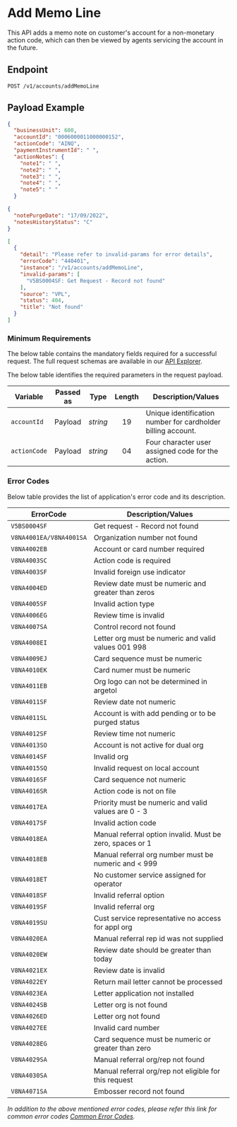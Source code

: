 # Add Memo Line

This API adds a memo note on customer's account for a non-monetary action code, which can then be viewed by agents servicing the account in the future.

## Endpoint

`POST /v1/accounts/addMemoLine`

## Payload Example

<!--
type: tab
titles: Request, Response, Error
-->

```json
{
  "businessUnit": 600,
  "accountId": "0006000011000000152",
  "actionCode": "AINQ",
  "paymentInstrumentId": " ",
  "actionNotes": {
    "note1": " ",
    "note2": " ",
    "note3": " ",
    "note4": " ",
    "note5": " "
  }
```

<!--
type: tab
-->

```json
{
  "notePurgeDate": "17/09/2022",
  "notesHistoryStatus": "C"
}
```

<!--
type: tab
-->

```json
[
  {
    "detail": "Please refer to invalid-params for error details",
    "errorCode": "440401",
    "instance": "/v1/accounts/addMemoLine",
    "invalid-params": [
      "V5BS0004SF: Get Request - Record not found"
    ],
    "source": "VPL",
    "status": 404,
    "title": "Not found"
  }
]
```

<!-- type: tab-end -->

### Minimum Requirements

The below table contains the mandatory fields required for a successful request. The full request schemas are available in our [API Explorer](../api/?type=post&path=/v1/accounts/addMemoLine).

The below table identifies the required parameters in the request payload.

| Variable | Passed as | Type | Length | Description/Values |
| -------- | :-------: | :--: | :------------: | ------------------ |
| `accountId` | Payload | *string* | 19 | Unique identification number for cardholder billing account.|
| `actionCode` | Payload | *string* | 04 | Four character user assigned code for the action.|

### Error Codes

Below table provides the list of application's error code and its description.

| ErrorCode |  Description/Values |
| --------  | ------------------ |
| `V5BS0004SF` | Get request - Record not found |
| `V8NA4001EA/V8NA4001SA` | Organization number not found |
| `V8NA4002EB` | Account or card number required |
| `V8NA4003SC` | Action code is required |
| `V8NA4003SF` | Invalid foreign use indicator |
| `V8NA4004ED` | Review date must be numeric and greater than zeros |
| `V8NA4005SF` | Invalid action type |
| `V8NA4006EG` | Review time is invalid |
| `V8NA4007SA` | Control record not found |
| `V8NA4008EI` | Letter org must be numeric and valid values 001 998 |
| `V8NA4009EJ` | Card sequence must be numeric |
| `V8NA4010EK` | Card numer must be numeric |
| `V8NA4011EB` | Org logo can not be determined in argetol |
| `V8NA4011SF` | Review date not numeric |
| `V8NA4011SL` | Account is with add pending or to be purged status |
| `V8NA4012SF` | Review time not numeric |
| `V8NA4013SO` | Account is not active for dual org |
| `V8NA4014SF` | Invalid org |
| `V8NA4015SQ` | Invalid request on local account |
| `V8NA4016SF` | Card sequence not numeric |
| `V8NA4016SR` | Action code is not on file |
| `V8NA4017EA` | Priority must be numeric and valid values are 0 - 3 |
| `V8NA4017SF` | Invalid action code |
| `V8NA4018EA` | Manual referral option invalid. Must be zero, spaces or 1 |
| `V8NA4018EB` | Manual referral org number must be numeric and < 999 |
| `V8NA4018ET` | No customer service assigned for operator |
| `V8NA4018SF` | Invalid referral option |
| `V8NA4019SF` | Invalid referral org |
| `V8NA4019SU` | Cust service representative no access for appl org |
| `V8NA4020EA` | Manual referral rep id was not supplied |
| `V8NA4020EW` | Review date should be greater than today |
| `V8NA4021EX` | Review date is invalid |
| `V8NA4022EY` | Return mail letter cannot be processed |
| `V8NA4023EA` | Letter application not installed  |
| `V8NA4024SB` | Letter org is not found |
| `V8NA4026ED` | Letter org not found |
| `V8NA4027EE` | Invalid card number |
| `V8NA4028EG` | Card sequence must be numeric or greater than zero |
| `V8NA4029SA` | Manual referral org/rep not found |
| `V8NA4030SA` | Manual referral org/rep not eligible for this request |
| `V8NA4071SA` | Embosser record not found |

*In addition to the above mentioned error codes, please refer this link for common error codes [Common Error Codes](?path=docs/Common_Error_Code.md).*
